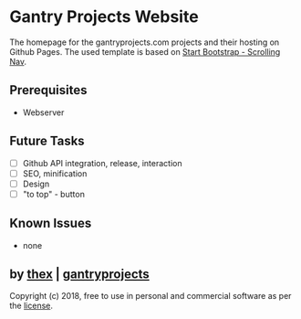 # Gantry Projects Website
The homepage for the gantryprojects.com projects and their hosting on Github Pages. The used template is based on [Start Bootstrap - Scrolling Nav](https://github.com/BlackrockDigital/startbootstrap-scrolling-nav).

## Prerequisites
* Webserver

## Future Tasks
- [ ] Github API integration, release, interaction
- [ ] SEO, minification
- [ ] Design
- [ ] "to top" - button

## Known Issues
* none

## by [thex](https://github.com/thexmanxyz) | [gantryprojects](https://gantryprojects.com)
Copyright (c) 2018, free to use in personal and commercial software as per the [license](/LICENSE.md).

